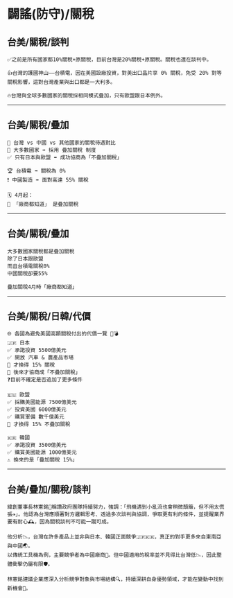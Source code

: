 # 闢謠(防守)/關稅

## 台美/關稅/談判

```
✅之前是所有國家都10%關稅+原關稅，目前台灣是20%關稅+原關稅。關稅也還在談判中。

👍台灣的護國神山——台積電，因在美國設廠投資，對美出口晶片享 0% 關稅，免受 20% 對等關稅影響，這對台灣產業與出口都是一大利多。

🔥台灣與全球多數國家的關稅採相同模式疊加，只有歐盟跟日本例外。
```

---

## 台美/關稅/疊加

```
🚨 台灣 vs 中國 vs 其他國家的關稅待遇對比
📌 大多數國家 ➡️ 採用 疊加關稅 制度
✅ 只有日本與歐盟 ➡️ 成功協商為「不疊加關稅」

🏆 台積電 ➡️ 關稅為 0%
❗ 中國製造 ➡️ 面對高達 55% 關稅

🗓️ 4月起：
📣 「廠商都知道」 是疊加關稅
```

---

## 台美/關稅/疊加

```
大多數國家關稅都是疊加關稅
除了日本跟歐盟
而且台積電關稅0%
中國關稅卻要55%

疊加關稅4月時「廠商都知道」
```

---

## 台美/關稅/日韓/代價

```
🌐 各國為避免美國高額關稅付出的代價一覽 💸💣
🇯🇵 日本
✅ 承諾投資 5500億美元
✅ 開放 汽車 & 農產品市場
🎯 才換得 15% 關稅
🧩 後來才協商成「不疊加關稅」
❓目前不確定是否追加了更多條件

🇪🇺 歐盟
✅ 採購美國能源 7500億美元
✅ 投資美國 6000億美元
✅ 購買軍備 數千億美元
🎯 才換得 15% 不疊加關稅

🇰🇷 韓國
✅ 承諾投資 3500億美元
✅ 購買美國能源 1000億美元
⚠️ 換來的是「疊加關稅 15%」
```

---

## 台美/疊加/關稅/談判

```
緯創董事長林憲銘💼稱讚政府團隊持續努力，強調：「飛機遇到小亂流也會稍微顛簸，但不用太慌張✈️」。他認為台灣應順著對方邏輯思考、透過多次談判與協調，爭取更有利的條件，並提醒業界要有耐心🕰️，因為關稅談判不可能一蹴可成。

他分析📉，台灣在許多產品上並非與日本、韓國正面競爭🇯🇵🇰🇷，真正的對手更多來自東南亞與中國🌏。
以傳統工具機為例，主要競爭者為中國廠商🔧。但中國適用的稅率並不見得比台灣低📉，因此整體衝擊仍屬有限🛡️。

林憲銘建議企業應深入分析競爭對象與市場結構🔍，持續深耕自身優勢領域，才能在變動中找到新機會🚀。
```